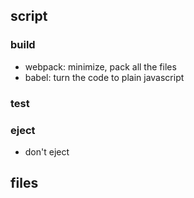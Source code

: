 ## script

### build
- webpack: minimize, pack all the files
- babel: turn the code to plain javascript

### test

### eject
- don't eject


## files
